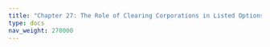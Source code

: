 ```yaml
---
title: "Chapter 27: The Role of Clearing Corporations in Listed Options Trading"
type: docs
nav_weight: 270000
---
```

